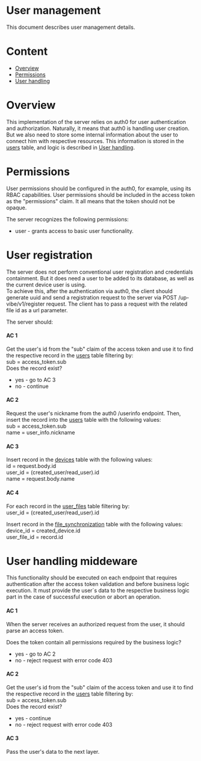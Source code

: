 # User management

This document describes user management details.

# Content

- [Overview](#overview)
- [Permissions](#permissions)
- [User handling](#user-handling)

# Overview

This implementation of the server relies on auth0 for user authentication and authorization. Naturally, it means that auth0 is handling user creation. But we also need to store some internal information about the user to connect him with respective resources. This information is stored in the [users](../database/users/users.md) table, and logic is described in [User handling](#user-handling).

# Permissions

User permissions should be configured in the auth0, for example, using its RBAC capabilities. User permissions should be included in the access token as the "permissions" claim. It all means that the token should not be opaque.

The server recognizes the following permissions:
- user - grants access to basic user functionality.

# User registration

The server does not perform conventional user registration and credentials containment. But it does need a user to be added to its database, as well as the current device user is using.  
To achieve this, after the authentication via auth0, the client should generate uuid and send a registration request to the server via POST /up-vibe/v1/register request. The client has to pass a request with the related file id as a url parameter.

The server should:

#### AC 1

Get the user's id from the "sub" claim of the access token and use it to find the respective record in the [users](../database/users/users.md) table filtering by:  
sub = access_token.sub  
Does the record exist?
- yes - go to AC 3
- no - continue

#### AC 2

Request the user's nickname from the auth0 /userinfo endpoint. Then, insert the record into the [users](../database/users/users.md) table with the following values:  
sub = access_token.sub  
name = user_info.nickname  

#### AC 3

Insert record in the [devices](../database/users/devices.md) table with the following values:  
id = request.body.id  
user_id = (created_user/read_user).id  
name = request.body.name  

#### AC 4

For each record in the [user_files](../database/files/user_files.md) table filtering by:  
user_id = (created_user/read_user).id  

Insert record in the [file_synchronization](../database/files/file_synchronization.md) table with the following values:  
device_id = created_device.id  
user_file_id = record.id  

# User handling middeware

This functionality should be executed on each endpoint that requires authentication after the access token validation and before business logic execution. It must provide the user`s data to the respective business logic part in the case of successful execution or abort an operation. 

#### AC 1

When the server receives an authorized request from the user, it should parse an access token.

Does the token contain all permissions required by the business logic?
- yes - go to AC 2
- no - reject request with error code 403

#### AC 2

Get the user's id from the "sub" claim of the access token and use it to find the respective record in the [users](../database/users/users.md) table filtering by:  
sub = access_token.sub  
Does the record exist?
- yes - continue
- no - reject request with error code 403

#### AC 3

Pass the user's data to the next layer.
